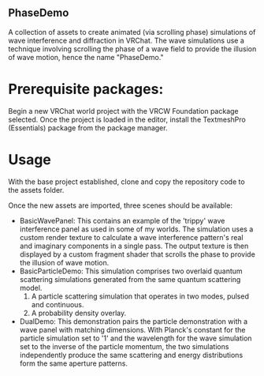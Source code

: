 ## PhaseDemo
A collection of assets to create animated (via scrolling phase) simulations of wave interference and diffraction in VRChat.
The wave simulations use a technique involving scrolling the phase of a wave field to provide the illusion of wave motion, hence the name "PhaseDemo."

# Prerequisite packages:
Begin a new VRChat world project with the VRCW Foundation package selected. Once the project is loaded in the editor, install the TextmeshPro (Essentials) package from the package manager. 

# Usage
With the base project established, clone and copy the repository code to the assets folder.

Once the new assets are imported, three scenes should be available:

- BasicWavePanel: This contains an example of the 'trippy' wave interference panel as used in some of my worlds. The simulation uses a custom render texture to calculate a wave interference pattern's real and imaginary components in a single pass. The output texture is then displayed by a custom fragment shader that scrolls the phase to provide the illusion of wave motion.
- BasicParticleDemo: This simulation comprises two overlaid quantum scattering simulations generated from the same quantum scattering model.
  1. A particle scattering simulation that operates in two modes, pulsed and continuous.
  2. A probability density overlay.
- DualDemo: This demonstration pairs the particle demonstration with a wave panel with matching dimensions. With Planck's constant for the particle simulation set to '1' and the wavelength for the wave simulation set to the inverse of the particle momentum, the two simulations independently produce the same scattering and energy distributions form the same aperture patterns.
